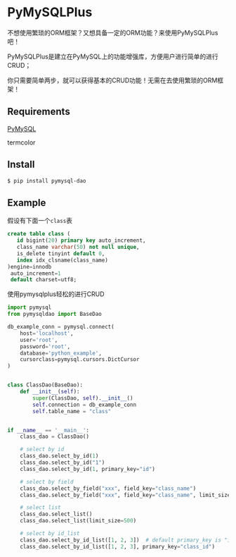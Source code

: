 # PyMySQLPlus

不想使用繁琐的ORM框架？又想具备一定的ORM功能？来使用PyMySQLPlus吧！

PyMySQLPlus是建立在PyMySQL上的功能增强库，方便用户进行简单的进行CRUD；

你只需要简单两步，就可以获得基本的CRUD功能！无需在去使用繁琐的ORM框架！

## Requirements

[PyMySQL](https://github.com/PyMySQL/PyMySQL)

termcolor

## Install

```bash
$ pip install pymysql-dao
```

## Example

假设有下面一个`class`表

```sql
create table class (
   id bigint(20) primary key auto_increment,
   class_name varchar(50) not null unique,
   is_delete tinyint default 0,
   index idx_clsname(class_name)
)engine=innodb
 auto_increment=1
 default charset=utf8;
```

使用pymysqlplus轻松的进行CRUD

```python
import pymysql
from pymysqldao import BaseDao

db_example_conn = pymysql.connect(
    host='localhost',
    user='root',
    password='root',
    database='python_example',
    cursorclass=pymysql.cursors.DictCursor
)


class ClassDao(BaseDao):
    def __init__(self):
        super(ClassDao, self).__init__()
        self.connection = db_example_conn
        self.table_name = "class"


if __name__ == '__main__':
    class_dao = ClassDao()

    # select by id
    class_dao.select_by_id(1)
    class_dao.select_by_id("1")
    class_dao.select_by_id(1, primary_key="id")

    # select by field
    class_dao.select_by_field("xxx", field_key="class_name")
    class_dao.select_by_field("xxx", field_key="class_name", limit_size=10)

    # select list
    class_dao.select_list()
    class_dao.select_list(limit_size=500)

    # select by id_list
    class_dao.select_by_id_list([1, 2, 3])  # default primary_key is "id"
    class_dao.select_by_id_list([1, 2, 3], primary_key="class_id")
```
